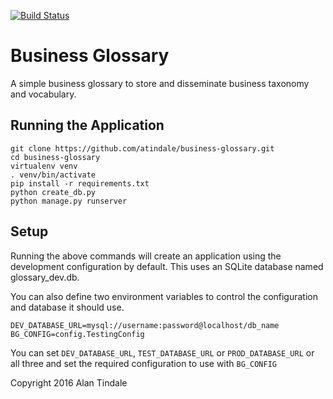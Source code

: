 [![Build Status](https://travis-ci.org/atindale/business-glossary.svg?branch=master)](https://travis-ci.org/atindale/business-glossary)

# Business Glossary

A simple business glossary to store and disseminate business taxonomy and vocabulary.

## Running the Application

```
git clone https://github.com/atindale/business-glossary.git
cd business-glossary
virtualenv venv
. venv/bin/activate
pip install -r requirements.txt
python create_db.py
python manage.py runserver
```

## Setup

Running the above commands will create an application using the development configuration by default. This uses an SQLite database named glossary_dev.db.

You can also define two environment variables to control the configuration and database it should use.

```
DEV_DATABASE_URL=mysql://username:password@localhost/db_name
BG_CONFIG=config.TestingConfig
```

You can set `DEV_DATABASE_URL`, `TEST_DATABASE_URL` or `PROD_DATABASE_URL` or all three and set the required configuration to use with `BG_CONFIG`

Copyright 2016 Alan Tindale
